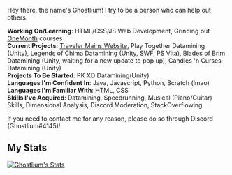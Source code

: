 <!--
**ghostlium/ghostlium** is a ✨ _special_ ✨ repository because its `README.md` (this file) appears on your GitHub profile.

Here are some ideas to get you started:

- 🔭 I’m currently working on ...
- 🌱 I’m currently learning ...
- 👯 I’m looking to collaborate on ...
- 🤔 I’m looking for help with ...
- 💬 Ask me about ...
- 📫 How to reach me: ...
- 😄 Pronouns: ...
- ⚡ Fun fact: ...
-->

Hey there, the name's Ghostlium! I try to be a person who can help out others.

**Working On/Learning**: HTML/CSS/JS Web Development, Grinding out <a href="https://onemonth.com/">OneMonth</a> courses<br>
**Current Projects**: <a href="https://sites.google.com/view/travelermains/">Traveler Mains Website</a>, Play Together Datamining (Unity), Legends of Chima Datamining (Unity, SWF, PS Vita), Blades of Brim Datamining (Unity, waiting for a new update to pop up), Candies 'n Curses Datamining (Unity)<br>
**Projects To Be Started**: PK XD Datamining(Unity)<br>
**Languages I'm Confident In**: Java, Javascript, Python, Scratch (lmao)<br>
**Languages I'm Familiar With**: HTML, CSS<br>
**Skills I've Acquired**: Datamining, Speedrunning, Musical (Piano/Guitar) Skills, Dimensional Analysis, Discord Moderation, StackOverflowing<br> 

If you need to contact me for any reason, please do so through Discord (Ghostlium#4145)!

## My Stats

[![Ghostlium's Stats](https://github-readme-stats.vercel.app/api?username=ghostlium&count_private=true&bg_color=C9D8E8)](https://github.com/anuraghazra/github-readme-stats)
